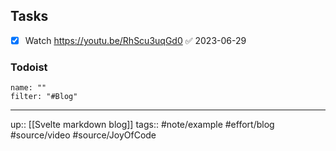 ## Tasks

- [x] Watch https://youtu.be/RhScu3uqGd0 ✅ 2023-06-29
### Todoist

```todoist
name: ""
filter: "#Blog"
```

---
up:: [[Svelte markdown blog]]
tags:: #note/example #effort/blog #source/video #source/JoyOfCode
